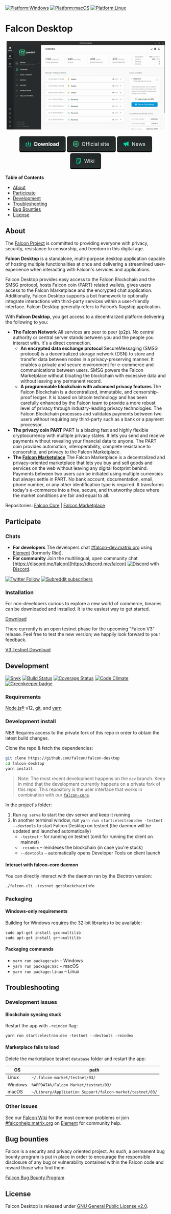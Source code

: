 [![Platform:Windows](https://img.shields.io/badge/platform-Windows-lightgrey)](https://github.com/falcon/falcon-desktop/releases/latest)
[![Platform:macOS](https://img.shields.io/badge/platform-macOS-lightgrey)](https://github.com/falcon/falcon-desktop/releases/latest)
[![Platform:Linux](https://img.shields.io/badge/platform-Linux-lightgrey)](https://github.com/falcon/falcon-desktop/releases/latest)

# Falcon Desktop

![Falcon Desktop 3.0 Preview](.github-readme/falcon-desktop-3.0-preview.gif)

<p align="center">
   <a href="https://github.com/falcon/falcon-desktop/releases"><img src=".github-readme/button-download.png" alt="Download Wallet"></a>
   <a href="https://falcon.io"><img src=".github-readme/button-website.png" alt="Official website"></a>
   <a href="https://falcon.news"><img src=".github-readme/button-news.png" alt="Lastest news"></a>
   <a href="https://falcon.wiki"><img src=".github-readme/button-wiki.png" alt="Project wiki"></a>
</p>

**Table of Contents**

* [About](#about)
* [Participate](#participate)
* [Development](#development)
* [Troubleshooting](#troubleshooting)
* [Bug Bounties](#bug-bounties)
* [License](#license)

## About
The [Falcon Project](https://falcon.news/about/) is committed to providing everyone with privacy, security, resistance to censorship, and freedom in this digital age.

**Falcon Desktop** is a standalone, multi-purpose desktop application capable of hosting multiple functionalities at once and delivering a streamlined user-experience when interacting with Falcon's services and applications. 

Falcon Desktop provides easy access to the Falcon Blockchain and the SMSG protocol, hosts Falcon coin (PART) related wallets, gives users access to the Falcon Marketplace and the encrypted chat application. Additionally, Falcon Desktop supports a bot framework to optionally integrate interactions with third-party services within a user-friendly interface. Falcon Desktop generally refers to Falcon’s flagship application.

With **Falcon Desktop**, you get access to a decentralized platform delivering the following to you:

* **The Falcon Network** 
All services are peer to peer (p2p). No central authority or central server stands between you and the people you interact with. It's a direct connection.
   * **An encrypted data exchange protocol** 
SecureMessaging (SMSG protocol) is a decentralized storage network (DSN) to store and transfer data between nodes in a privacy-preserving manner. It enables a private and secure environment for e-commerce and communications between users. SMSG powers the Falcon Marketplace without bloating the blockchain with excessive data and without leaving any permanent record.
   * **A programmable blockchain with advanced privacy features** 
The Falcon Blockchain is a decentralized, immutable, and censorship-proof ledger. It is based on bitcoin technology and has been carefully enhanced by the Falcon team to provide a more robust level of privacy through industry-leading privacy technologies. The Falcon Blockchain processes and validates payments between two users without requiring any third-party such as a bank or a payment processor.
* **The privacy coin PART** 
PART is a blazing fast and highly flexible cryptocurrency with multiple privacy states. It lets you send and receive payments without revealing your financial data to anyone. The PART coin provides automation, interoperability, complete resistance to censorship, and privacy to the Falcon Marketplace.
* **The [Falcon Marketplace](https://falcon.io/marketplace)** 
The Falcon Marketplace is a decentralized and privacy-oriented marketplace that lets you buy and sell goods and services on the web without leaving any digital footprint behind. Payments between two users can be initiated using multiple currencies but always settle in PART. No bank account, documentation, email, phone number, or any other identification type is required. It transforms today's e-commerce into a free, secure, and trustworthy place where the market conditions are fair and equal to all.

Repositories: [Falcon Core](https://github.com/falcon/falcon-core) | [Falcon Marketplace](https://github.com/falcon/falcon-market) 

## Participate

### Chats

* **For developers** The developers chat [#falcon-dev:matrix.org](https://app.element.io/#/room/#falcon-dev:matrix.org) using [Element](https://element.io) (formerly Riot).
* **For community** Join the multilingual, open community chat [https://discord.me/falcon](https://discord.me/falcon) [![Discord](https://img.shields.io/discord/391967609660112925)](https://discord.me/falcon) with [Discord](https://discord.com).

[![Twitter Follow](https://img.shields.io/twitter/follow/FalconProject?label=follow%20us&style=social)](http://twitter.com/falconproject)
[![Subreddit subscribers](https://img.shields.io/reddit/subreddit-subscribers/falcon?style=social)](http://reddit.com/r/falcon)

### Installation

For non-developers curious to explore a new world of commerce, binaries can be downloaded and installed. It is the easiest way to get started.

[Download](https://github.com/falcon/falcon-desktop/releases/latest) 

There currently is an open testnet phase for the upcoming "Falcon V3" release. Feel free to test the new version; we happily look forward to your feedback.

[V3 Testnet Download](https://github.com/falcon/falcon-desktop/releases/)

## Development

[![Snyk](https://snyk.io/test/github/falcon/falcon-desktop/badge.svg)](https://snyk.io/test/github/falcon/falcon-desktop)
[![Build Status](https://travis-ci.org/falcon/falcon-desktop.svg?branch=master)](https://travis-ci.org/falcon/falcon-desktop)
[![Coverage Status](https://coveralls.io/repos/github/falcon/falcon-desktop/badge.svg?branch=master)](https://coveralls.io/github/falcon/falcon-desktop?branch=master)
[![Code Climate](https://codeclimate.com/github/falcon/falcon-desktop/badges/gpa.svg)](https://codeclimate.com/github/falcon/falcon-desktop)
[![Greenkeeper badge](https://badges.greenkeeper.io/falcon/falcon-desktop.svg)](https://greenkeeper.io/)

### Requirements

[Node.js®](https://nodejs.org/) v12, [git](https://git-scm.com/), and [yarn](https://yarnpkg.com/en/)

### Development install

NB!! Requires access to the private fork of this repo in order to obtain the latest build changes.

Clone the repo & fetch the dependencies:

```bash
git clone https://github.com/falcon/falcon-desktop
cd falcon-desktop
yarn install
```

> Note: The most recent development happens on the `dev` branch. Keep in mind that the development currently happens on a private fork of this repo. This repository is the user interface that works in combination with our [`falcon-core`](https://github.com/falcon/falcon-core).

In the project's folder:

1. Run `ng serve` to start the dev server and keep it running
1. In another terminal window, run `yarn run start:electron:dev -testnet --devtools` to start Falcon Desktop on testnet (the daemon will be updated and launched automatically)
   * `-testnet` – for running on testnet (omit for running the client on mainnet)
   * `-reindex` – reindexes the blockchain (in case you're stuck)
   * `--devtools` – automatically opens Developer Tools on client launch

#### Interact with falcon-core daemon

You can directly interact with the daemon ran by the Electron version:

```
./falcon-cli -testnet getblockchaininfo
```

### Packaging

#### Windows-only requirements

Building for Windows requires the 32-bit libraries to be available:

```
sudo apt-get install gcc-multilib
sudo apt-get install g++-multilib
```

#### Packaging commands

* `yarn run package:win` – Windows
* `yarn run package:mac` – macOS
* `yarn run package:linux` – Linux


## Troubleshooting

### Development issues

#### Blockchain syncing stuck

Restart the app with `-reindex` flag:

```
yarn run start:electron:dev -testnet --devtools -reindex
```

#### Marketplace fails to load

Delete the marketplace testnet `database` folder and restart the app:

| OS      | path                                                       |
|---------|------------------------------------------------------------|
| Linux   | `~/.falcon-market/testnet/03/`                            |
| Windows | `%APPDATA%/Falcon Market/testnet/03/`                     |
| macOS   | `~/Library/Application Support/falcon-market/testnet/03/` |

### Other issues

See our [Falcon Wiki](https://falcon.wiki/) for the most common problems or join [#falconhelp:matrix.org](https://app.element.io/#/room/#falconhelp:matrix.org) on [Element](https://element.io) for community help.

## Bug bounties

Falcon is a security and privacy oriented project. As such, a permanent bug bounty program is put in place in order to encourage the responsible disclosure of any bug or vulnerability contained within the Falcon code and reward those who find them.

[Falcon Bug Bounty Program](https://falcon.io/bug-bounties/)

## License

Falcon Desktop is released under [GNU General Public License v2.0](LICENSE).
